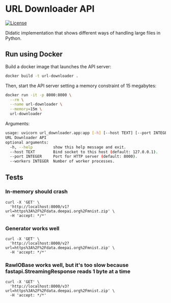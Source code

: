 # URL Downloader API

[![License](https://img.shields.io/badge/License-Apache%202.0-blue.svg)](https://opensource.org/licenses/Apache-2.0)

Didatic implementation that shows different ways of handling large files in Python.

## Run using Docker

Build a docker image that launches the API server:

```bash
docker build -t url-downloader .
```

Then, start the API server setting a memory constraint of 15 megabytes:

```bash
docker run -it -p 8000:8000 \
  --rm \
  --name url-downloader \
  --memory=15m \
  url-downloader
```

Arguments:

```bash
usage: uvicorn url_downloader.app:app [-h] [--host TEXT] [--port INTEGER] [--workers INTEGER]
URL Downloader API
optional arguments:
  -h, --help         show this help message and exit.
  --host TEXT        Bind socket to this host (default: 127.0.0.1).
  --port INTEGER     Port for HTTP server (default: 8000).
  --workers INTEGER  Number of worker processes.
```

## Tests

### In-memory should crash

```
curl -X 'GET' \
  'http://localhost:8000/v1?url=https%3A%2F%2Fdata.deepai.org%2Fmnist.zip' \
  -H 'accept: */*'
```

### Generator works well

```
curl -X 'GET' \
  'http://localhost:8000/v2?url=https%3A%2F%2Fdata.deepai.org%2Fmnist.zip' \
  -H 'accept: */*'
```

### RawIOBase works well, but it's too slow because fastapi.StreamingResponse reads 1 byte at a time

```
curl -X 'GET' \
  'http://localhost:8000/v3?url=https%3A%2F%2Fdata.deepai.org%2Fmnist.zip' \
  -H 'accept: */*'
```
